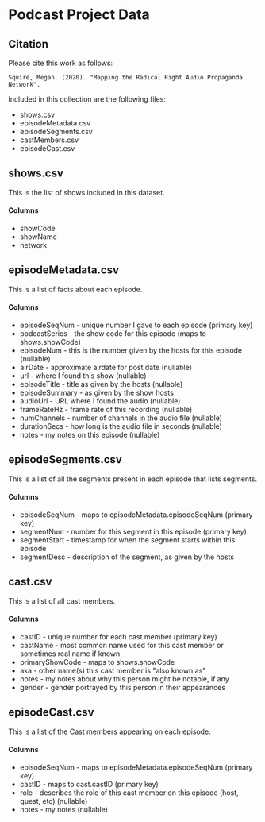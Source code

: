 # Podcast Project Data

## Citation
Please cite this work as follows:
```
Squire, Megan. (2020). "Mapping the Radical Right Audio Propaganda Network". 
```
Included in this collection are the following files:
* shows.csv
* episodeMetadata.csv
* episodeSegments.csv
* castMembers.csv
* episodeCast.csv

## shows.csv
This is the list of shows included in this dataset. 

#### Columns
* showCode
* showName
* network

## episodeMetadata.csv
This is a list of facts about each episode.

#### Columns
* episodeSeqNum - unique number I gave to each episode (primary key)
* podcastSeries - the show code for this episode (maps to shows.showCode)
* episodeNum - this is the number given by the hosts for this episode (nullable)
* airDate - approximate airdate for post date (nullable)
* url - where I found this show (nullable)
* episodeTitle - title as given by the hosts (nullable)
* episodeSummary - as given by the show hosts
* audioUrl - URL where I found the audio (nullable)
* frameRateHz - frame rate of this recording (nullable)
* numChannels - number of channels in the audio file (nullable)
* durationSecs - how long is the audio file in seconds (nullable)
* notes - my notes on this episode (nullable)

## episodeSegments.csv
This is a list of all the segments present in each episode that lists segments.

#### Columns
* episodeSeqNum - maps to episodeMetadata.episodeSeqNum (primary key)
* segmentNum - number for this segment in this episode (primary key)
* segmentStart - timestamp for when the segment starts within this episode
* segmentDesc - description of the segment, as given by the hosts

## cast.csv
This is a list of all cast members.

#### Columns
* castID - unique number for each cast member (primary key)
* castName - most common name used for this cast member or sometimes real name if known
* primaryShowCode - maps to shows.showCode
* aka - other name(s) this cast member is "also known as"
* notes - my notes about why this person might be notable, if any 
* gender - gender portrayed by this person in their appearances

## episodeCast.csv
This is a list of the Cast members appearing on each episode.

#### Columns
* episodeSeqNum - maps to episodeMetadata.episodeSeqNum (primary key)
* castID - maps to cast.castID (primary key)
* role - describes the role of this cast member on this episode (host, guest, etc) (nullable)
* notes - my notes (nullable)
